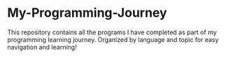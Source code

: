 # My-Programming-Journey
This repository contains all the programs I have completed as part of my programming learning journey. Organized by language and topic for easy navigation and learning!
